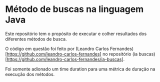 # Método de buscas na linguagem Java

Este repositório tem o propósito de executar e colher resultados dos diferentes métodos de busca.

O código em questão foi feito por (Leandro Carlos Fernandes)[https://github.com/leandro-carlos-fernandes] no repositório
(ia buscas)[https://github.com/leandro-carlos-fernandes/ia-buscas].

Foi somente adionado um time duration para uma métrica de duração na execução dos métodos.
